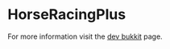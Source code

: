 HorseRacingPlus
===============


For more information visit the [dev bukkit](http://dev.bukkit.org/bukkit-plugins/horse-racing-plus/) page.

